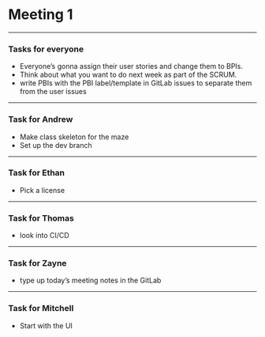 # Meeting 1

----
### Tasks for everyone
+ Everyone’s gonna assign their user stories and change them to BPIs.
+ Think about what you want to do next week as part of the SCRUM. 
+ write PBIs with the PBI label/template in GitLab issues to separate them from the user issues
----
### Task for Andrew
+ Make class skeleton for the maze
+ Set up the dev branch
----
### Task for Ethan
+ Pick a license
----
### Task for Thomas
+ look into CI/CD
----
### Task for Zayne
+ type up today’s meeting notes in the GitLab
----    
### Task for Mitchell
+ Start with the UI